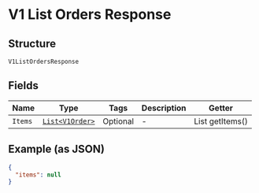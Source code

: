 
# V1 List Orders Response

## Structure

`V1ListOrdersResponse`

## Fields

| Name | Type | Tags | Description | Getter |
|  --- | --- | --- | --- | --- |
| `Items` | [`List<V1Order>`](../../doc/models/v1-order.md) | Optional | - | List<V1Order> getItems() |

## Example (as JSON)

```json
{
  "items": null
}
```

